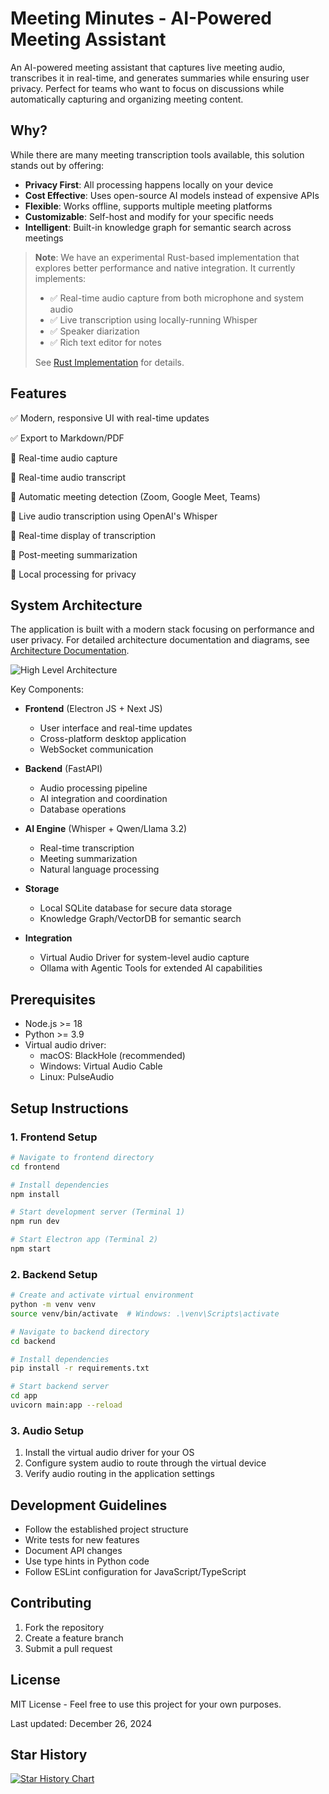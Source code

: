 # Meeting Minutes - AI-Powered Meeting Assistant

An AI-powered meeting assistant that captures live meeting audio, transcribes it in real-time, and generates summaries while ensuring user privacy. Perfect for teams who want to focus on discussions while automatically capturing and organizing meeting content.

## Why?

While there are many meeting transcription tools available, this solution stands out by offering:
- **Privacy First**: All processing happens locally on your device
- **Cost Effective**: Uses open-source AI models instead of expensive APIs
- **Flexible**: Works offline, supports multiple meeting platforms
- **Customizable**: Self-host and modify for your specific needs
- **Intelligent**: Built-in knowledge graph for semantic search across meetings

> **Note**: We have an experimental Rust-based implementation that explores better performance and native integration. It currently implements:
> - ✅ Real-time audio capture from both microphone and system audio
> - ✅ Live transcription using locally-running Whisper
> - ✅ Speaker diarization
> - ✅ Rich text editor for notes
> 
> See [Rust Implementation](experiment/rust_based_implementation) for details.


## Features

✅ Modern, responsive UI with real-time updates

✅ Export to Markdown/PDF

🚧 Real-time audio capture

🚧 Real-time audio transcript

🚧 Automatic meeting detection (Zoom, Google Meet, Teams)

🚧 Live audio transcription using OpenAI's Whisper

🚧 Real-time display of transcription

🚧 Post-meeting summarization

🚧 Local processing for privacy

## System Architecture

The application is built with a modern stack focusing on performance and user privacy. For detailed architecture documentation and diagrams, see [Architecture Documentation](docs/architecture.md).

![High Level Architecture](docs/Diagram-High%20level%20architecture%20diagram.jpg)

Key Components:

- **Frontend** (Electron JS + Next JS)
  - User interface and real-time updates
  - Cross-platform desktop application
  - WebSocket communication

- **Backend** (FastAPI)
  - Audio processing pipeline
  - AI integration and coordination
  - Database operations
  
- **AI Engine** (Whisper + Qwen/Llama 3.2)
  - Real-time transcription
  - Meeting summarization
  - Natural language processing

- **Storage**
  - Local SQLite database for secure data storage
  - Knowledge Graph/VectorDB for semantic search

- **Integration**
  - Virtual Audio Driver for system-level audio capture
  - Ollama with Agentic Tools for extended AI capabilities


## Prerequisites

- Node.js >= 18
- Python >= 3.9
- Virtual audio driver:
  - macOS: BlackHole (recommended)
  - Windows: Virtual Audio Cable
  - Linux: PulseAudio

## Setup Instructions

### 1. Frontend Setup

```bash
# Navigate to frontend directory
cd frontend

# Install dependencies
npm install

# Start development server (Terminal 1)
npm run dev

# Start Electron app (Terminal 2)
npm start
```

### 2. Backend Setup

```bash
# Create and activate virtual environment
python -m venv venv
source venv/bin/activate  # Windows: .\venv\Scripts\activate

# Navigate to backend directory
cd backend

# Install dependencies
pip install -r requirements.txt

# Start backend server
cd app
uvicorn main:app --reload
```

### 3. Audio Setup

1. Install the virtual audio driver for your OS
2. Configure system audio to route through the virtual device
3. Verify audio routing in the application settings

## Development Guidelines

- Follow the established project structure
- Write tests for new features
- Document API changes
- Use type hints in Python code
- Follow ESLint configuration for JavaScript/TypeScript

## Contributing

1. Fork the repository
2. Create a feature branch
3. Submit a pull request

## License

MIT License - Feel free to use this project for your own purposes.

Last updated: December 26, 2024

## Star History

[![Star History Chart](https://api.star-history.com/svg?repos=Zackriya-Solutions/meeting-minutes&type=Date)](https://star-history.com/#Zackriya-Solutions/meeting-minutes&Date)